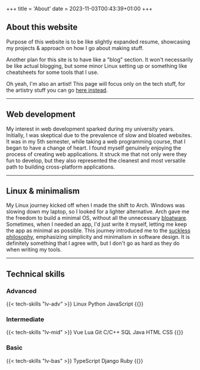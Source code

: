 +++
title = 'About'
date = 2023-11-03T00:43:39+01:00
+++

## About this website

Purpose of this website is to be like slightly expanded resume, showcasing my projects & approach on how I go about making stuff.

Another plan for this site is to have like a "blog" section. It won't necessarily be like actual blogging, but some minor Linux setting up or something like cheatsheets for some tools that I use.

Oh yeah, I'm also an artist! This page will focus only on the tech stuff, for the artistry stuff you can go [here instead]().

---

## Web development

My interest in web development sparked during my university years. Initially, I was skeptical due to the prevalence of slow and bloated websites. It was in my 5th semester, while taking a web programming course, that I began to have a change of heart. I found myself genuinely enjoying the process of creating web applications. It struck me that not only were they fun to develop, but they also represented the cleanest and most versatile path to building cross-platform applications.

---

## Linux & minimalism

My Linux journey kicked off when I made the shift to Arch. Windows was slowing down my laptop, so I looked for a lighter alternative. Arch gave me the freedom to build a minimal OS, without all the unnecessary [bloatware](https://en.wikipedia.org/wiki/Software_bloat). Sometimes, when I needed an app, I'd just write it myself, letting me keep the app as minimal as possible. This journey introduced me to the [suckless philosophy](https://suckless.org/philosophy/), emphasizing simplicity and minimalism in software design. It is definitely something that I agree with, but I don't go as hard as they do when writing my tools.

---

## Technical skills

### Advanced

{{< tech-skills "lv-adv" >}}
Linux
Python
JavaScript
{{</tech-skills>}}

### Intermediate

{{< tech-skills "lv-mid" >}}
Vue
Lua
Git
C/C++
SQL
Java
HTML
CSS
{{</tech-skills>}}

### Basic

{{< tech-skills "lv-bas" >}}
TypeScript
Django
Ruby
{{</tech-skills>}}
